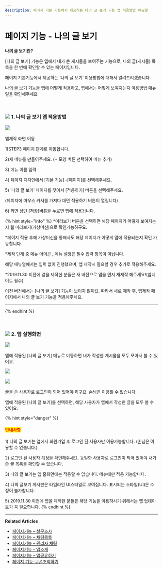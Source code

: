 ```yaml
---
description: 페이지 기본 기능에서 제공하는 나의 글 보기 기능 앱 적용방법 매뉴얼
---
```


# 페이지 기능 - 나의 글 보기

**나의 글 보기란?**

\[나의 글 보기] 기능은 앱에서 내가 쓴 게시물을 보여주는 기능으로, 나의 글(게시물) 목록을 한 번에 확인할 수 있는 페이지입니다.

페이지 기본기능에서 제공하는 ‘나의 글 보기’ 이용방법에 대해서 알려드리겠습니다.

나의 글 보기 기능을 앱에 어떻게 적용하고, 앱에서는 어떻게 보여지는지 이용방법 매뉴얼을 확인해주세요

![](../../../.gitbook/assets/수평성.PNG)

### ![](https://wp.swing2app.co.kr/wp-content/uploads/2018/09/%EB%8B%A8%EB%9D%BD1-1.png) **1. 나의 글 보기 앱 적용방법**&#x20;

![](https://wp.swing2app.co.kr/wp-content/uploads/2022/07/%EB%82%98%EC%9D%98%EA%B8%80%EB%B3%B4%EA%B8%B0.png)

앱제작 화면 이동

1\)STEP3 페이지 단계로 이동합니다.

2\)새 메뉴를 만들어주세요. (+ 모양 버튼 선택하여 메뉴 추가)

3\) 메뉴 이름 입력

4\) 페이지 디자인에서 \[기본 기능] -\[페이지]를 선택해주세요.&#x20;

5\) ‘나의 글 보기’ 페이지를 찾아서 \[적용하기] 버튼을 선택해주세요.&#x20;

(페이지에 마우스 커서를 가져다 대면 적용하기 버튼이 열립니다)

6\) 화면 상단 \[저장]버튼을 누르면 앱에 적용됩니다.&#x20;

{% hint style="info" %}
\*미리보기 버튼을 선택하면 해당 페이지가 어떻게 보여지는지 웹 미리보기(가상머신)으로 확인가능하구요.

\*페이지 적용 후에 가상머신을 통해서도 해당 페이지가 어떻게 앱에 적용되는지 확인 가능합니다.

\*제작 단계 중 메뉴 아이콘 , 메뉴 설정은 필수 입력 항목이 아닙니다.

해당 매뉴얼에서는 입력 없이 진행했으며, 앱 제작시 필요할 경우 추가로 적용해주세요.

\*2019.11.30 이전에 앱을 제작한 분들은 새 버전으로 앱을 먼저 재제작 해주세요!(업데이트 필수)

이전 버전에서는 \[나의 글 보기] 기능이 보이지 않아요. 따라서 새로 제작 후, 앱제작 페이지에서 나의 글 보기 기능을 적용해주세요.

***
{% endhint %}

![](../../../.gitbook/assets/수평성.PNG)

### ![](https://wp.swing2app.co.kr/wp-content/uploads/2018/09/%EB%8B%A8%EB%9D%BD1-1.png) **2. 앱 실행화면**

![](../../../.gitbook/assets/녹화\_2022\_07\_14\_10\_36\_55\_432.gif)

앱에 적용된 \[나의 글 보기] 메뉴로 이동하면 내가 작성한 게시물을 모두 모아서 볼 수 있어요.



![](https://wp.swing2app.co.kr/wp-content/uploads/2019/12/%EB%82%98%EC%9D%98%EA%B8%80%EB%B3%B4%EA%B8%B03\_2019.11.png)

![](https://wp.swing2app.co.kr/wp-content/uploads/2019/12/%EB%82%98%EC%9D%98%EA%B8%80%EB%B3%B4%EA%B8%B02\_2019.11.png)

글을 쓴 사용자로 로그인이 되어 있어야 하구요. 손님은 이용할 수 없습니다.

앱에 적용된 \[나의 글 보기]를 선택하면, 해당 사용자가 앱에서 작성한 글을 모두 볼 수 있어요.



{% hint style="danger" %}
#### <mark style="color:red;">**안내사항**</mark>

1\) 나의 글 보기는 앱에서 회원가입 후 로그인 된 사용자만 이용가능합니다. (손님은 이용할 수 없습니다.)

2\) 로그인 된 사용자 계정을 확인해주세요. 동일한 사용자로 로그인이 되어 있어야 내가 쓴 글 목록을 확인할 수 있습니다.

3\) 나의 글 보기는 앱 홈화면에는 적용할 수 없습니다. 메뉴에만 적용 가능합니다.

4\) 나의 글보기 게시판은 타임라인 UI스타일로 보여집니다. 표시되는 스타일(UI)은 수정이 불가합니다.

5\) 2019.11.30 이전에 앱을 제작한 분들은 해당 기능을 이용하시기 위해서는 앱 업데이트가 꼭 필요합니다.&#x20;
{% endhint %}





****

**Related Articles**

* [페이지기능 – 설문조사](https://wp.swing2app.co.kr/documentation/v3manual/survey/)
* [페이지기능 – 채팅목록](https://wp.swing2app.co.kr/documentation/v3manual/chat-list/)
* [페이지기능 – 관리자 채팅](https://wp.swing2app.co.kr/documentation/v3manual/adminchat/)
* [페이지기능 – 앱소개](https://wp.swing2app.co.kr/documentation/v3manual/intro/)
* [페이지기능 – 앱공유하기](https://wp.swing2app.co.kr/documentation/v3manual/appshare/)
* [페이지 기능-쿠폰조회하기](https://wp.swing2app.co.kr/documentation/v3manual/couponview/)
